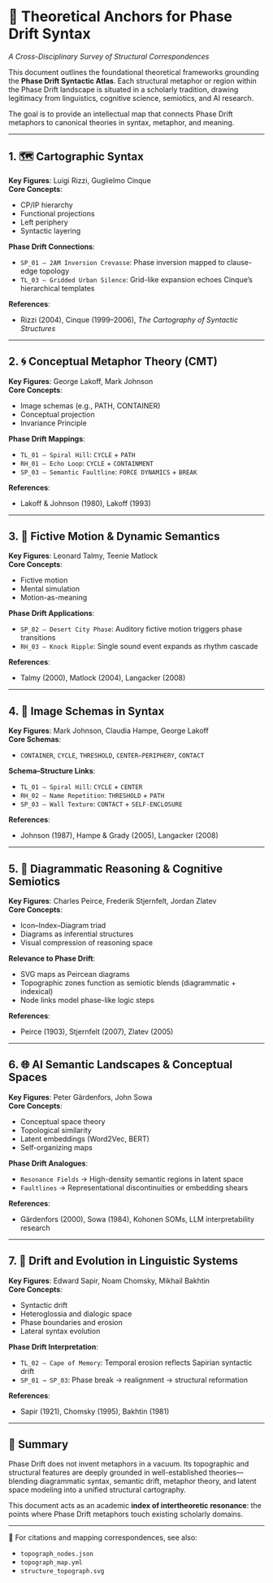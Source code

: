# 📘 Theoretical Anchors for Phase Drift Syntax  
_A Cross-Disciplinary Survey of Structural Correspondences_

This document outlines the foundational theoretical frameworks grounding the **Phase Drift Syntactic Atlas**. Each structural metaphor or region within the Phase Drift landscape is situated in a scholarly tradition, drawing legitimacy from linguistics, cognitive science, semiotics, and AI research.

The goal is to provide an intellectual map that connects Phase Drift metaphors to canonical theories in syntax, metaphor, and meaning.

---

## 1. 🗺️ Cartographic Syntax  

**Key Figures**: Luigi Rizzi, Guglielmo Cinque  
**Core Concepts**:  
- CP/IP hierarchy  
- Functional projections  
- Left periphery  
- Syntactic layering  

**Phase Drift Connections**:  
- `SP_01 – 2AM Inversion Crevasse`: Phase inversion mapped to clause-edge topology  
- `TL_03 – Gridded Urban Silence`: Grid-like expansion echoes Cinque’s hierarchical templates  

**References**:  
- Rizzi (2004), Cinque (1999–2006), _The Cartography of Syntactic Structures_

---

## 2. 🌀 Conceptual Metaphor Theory (CMT)  

**Key Figures**: George Lakoff, Mark Johnson  
**Core Concepts**:  
- Image schemas (e.g., PATH, CONTAINER)  
- Conceptual projection  
- Invariance Principle  

**Phase Drift Mappings**:  
- `TL_01 – Spiral Hill`: `CYCLE` + `PATH`  
- `RH_01 – Echo Loop`: `CYCLE` + `CONTAINMENT`  
- `SP_03 – Semantic Faultline`: `FORCE DYNAMICS` + `BREAK`  

**References**:  
- Lakoff & Johnson (1980), Lakoff (1993)

---

## 3. 🚶 Fictive Motion & Dynamic Semantics  

**Key Figures**: Leonard Talmy, Teenie Matlock  
**Core Concepts**:  
- Fictive motion  
- Mental simulation  
- Motion-as-meaning  

**Phase Drift Applications**:  
- `SP_02 – Desert City Phase`: Auditory fictive motion triggers phase transitions  
- `RH_03 – Knock Ripple`: Single sound event expands as rhythm cascade  

**References**:  
- Talmy (2000), Matlock (2004), Langacker (2008)

---

## 4. 🧠 Image Schemas in Syntax  

**Key Figures**: Mark Johnson, Claudia Hampe, George Lakoff  
**Core Schemas**:  
- `CONTAINER`, `CYCLE`, `THRESHOLD`, `CENTER–PERIPHERY`, `CONTACT`  

**Schema–Structure Links**:  
- `TL_01 – Spiral Hill`: `CYCLE` + `CENTER`  
- `RH_02 – Name Repetition`: `THRESHOLD` + `PATH`  
- `SP_03 – Wall Texture`: `CONTACT` + `SELF-ENCLOSURE`  

**References**:  
- Johnson (1987), Hampe & Grady (2005), Langacker (2008)

---

## 5. 🧩 Diagrammatic Reasoning & Cognitive Semiotics  

**Key Figures**: Charles Peirce, Frederik Stjernfelt, Jordan Zlatev  
**Core Concepts**:  
- Icon–Index–Diagram triad  
- Diagrams as inferential structures  
- Visual compression of reasoning space  

**Relevance to Phase Drift**:  
- SVG maps as Peircean diagrams  
- Topographic zones function as semiotic blends (diagrammatic + indexical)  
- Node links model phase-like logic steps  

**References**:  
- Peirce (1903), Stjernfelt (2007), Zlatev (2005)

---

## 6. 🌐 AI Semantic Landscapes & Conceptual Spaces  

**Key Figures**: Peter Gärdenfors, John Sowa  
**Core Concepts**:  
- Conceptual space theory  
- Topological similarity  
- Latent embeddings (Word2Vec, BERT)  
- Self-organizing maps  

**Phase Drift Analogues**:  
- `Resonance Fields` → High-density semantic regions in latent space  
- `Faultlines` → Representational discontinuities or embedding shears  

**References**:  
- Gärdenfors (2000), Sowa (1984), Kohonen SOMs, LLM interpretability research

---

## 7. 🌊 Drift and Evolution in Linguistic Systems  

**Key Figures**: Edward Sapir, Noam Chomsky, Mikhail Bakhtin  
**Core Concepts**:  
- Syntactic drift  
- Heteroglossia and dialogic space  
- Phase boundaries and erosion  
- Lateral syntax evolution  

**Phase Drift Interpretation**:  
- `TL_02 – Cape of Memory`: Temporal erosion reflects Sapirian syntactic drift  
- `SP_01 → SP_03`: Phase break → realignment → structural reformation  

**References**:  
- Sapir (1921), Chomsky (1995), Bakhtin (1981)

---

## 🧭 Summary

Phase Drift does not invent metaphors in a vacuum. Its topographic and structural features are deeply grounded in well-established theories—blending diagrammatic syntax, semantic drift, metaphor theory, and latent space modeling into a unified structural cartography.

This document acts as an academic **index of intertheoretic resonance**: the points where Phase Drift metaphors touch existing scholarly domains.

---

📎 For citations and mapping correspondences, see also:  
- `topograph_nodes.json`  
- `topograph_map.yml`  
- `structure_topograph.svg`
